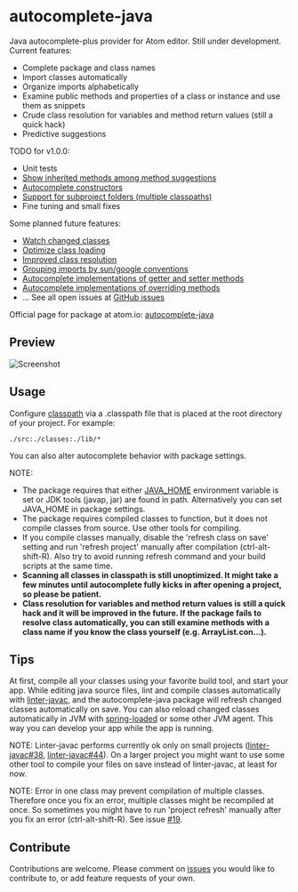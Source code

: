 # autocomplete-java

Java autocomplete-plus provider for Atom editor. Still under development. Current features:

* Complete package and class names
* Import classes automatically
* Organize imports alphabetically
* Examine public methods and properties of a class or instance and use them as snippets
* Crude class resolution for variables and method return values (still a quick hack)
* Predictive suggestions

TODO for v1.0.0:

* Unit tests
* [Show inherited methods among method suggestions](https://github.com/keskiju/autocomplete-java/issues/6)
* [Autocomplete constructors](https://github.com/keskiju/autocomplete-java/issues/2)
* [Support for subproject folders (multiple classpaths)](https://github.com/keskiju/autocomplete-java/issues/9)
* Fine tuning and small fixes

Some planned future features:

* [Watch changed classes](https://github.com/keskiju/autocomplete-java/issues/19)
* [Optimize class loading](https://github.com/keskiju/autocomplete-java/issues/13)
* [Improved class resolution](https://github.com/keskiju/autocomplete-java/issues/8)
* [Grouping imports by sun/google conventions](https://github.com/keskiju/autocomplete-java/issues/27)
* [Autocomplete implementations of getter and setter methods](https://github.com/keskiju/autocomplete-java/issues/3)
* [Autocomplete implementations of overriding methods](https://github.com/keskiju/autocomplete-java/issues/4)
* ... See all open issues at [GitHub issues](https://github.com/keskiju/autocomplete-java/issues)

Official page for package at atom.io: [autocomplete-java](https://atom.io/packages/autocomplete-java)

## Preview

![Screenshot](https://raw.github.com/keskiju/autocomplete-java/master/screenshot.gif)

## Usage

Configure [classpath](https://en.wikipedia.org/wiki/Classpath_%28Java%29) via a .classpath file that is placed at the root directory of your project. For example:

    ./src:./classes:./lib/*

You can also alter autocomplete behavior with package settings.  

NOTE:
* The package requires that either [JAVA_HOME](http://javarevisited.blogspot.fi/2012/02/how-to-set-javahome-environment-in.html) environment variable is set or JDK tools (javap, jar) are found in path. Alternatively you can set JAVA_HOME in package settings.
* The package requires compiled classes to function, but it does not compile classes from source. Use other tools for compiling.
* If you compile classes manually, disable the 'refresh class on save' setting and run 'refresh project' manually after compilation (ctrl-alt-shift-R). Also try to avoid running refresh command and your build scripts at the same time.
* **Scanning all classes in classpath is still unoptimized. It might take a few minutes until autocomplete fully kicks in after opening a project, so please be patient.**
* **Class resolution for variables and method return values is still a quick hack and it will be improved in the future. If the package fails to resolve class automatically, you can still examine methods with a class name if you know the class yourself (e.g. ArrayList.con...).**

## Tips

At first, compile all your classes using your favorite build tool, and start your app. While editing java source files, lint and compile classes automatically with [linter-javac](https://atom.io/packages/linter-javac), and the autocomplete-java package will refresh changed classes automatically on save. You can also reload changed classes automatically in JVM with [spring-loaded](https://github.com/spring-projects/spring-loaded) or some other JVM agent. This way you can develop your app while the app is running.

NOTE: Linter-javac performs currently ok only on small projects ([linter-javac#38](https://github.com/AtomLinter/linter-javac/issues/38), [linter-javac#44](https://github.com/AtomLinter/linter-javac/issues/44)). On a larger project you might want to use some other tool to compile your files on save instead of linter-javac, at least for now.

NOTE: Error in one class may prevent compilation of multiple classes. Therefore once you fix an error, multiple classes might be recompiled at once. So sometimes you might have to run 'project refresh' manually after you fix an error (ctrl-alt-shift-R). See issue [#19](https://github.com/keskiju/autocomplete-java/issues/19).

## Contribute

Contributions are welcome. Please comment on [issues](https://github.com/keskiju/autocomplete-java/issues) you would like to contribute to, or add feature requests of your own.
